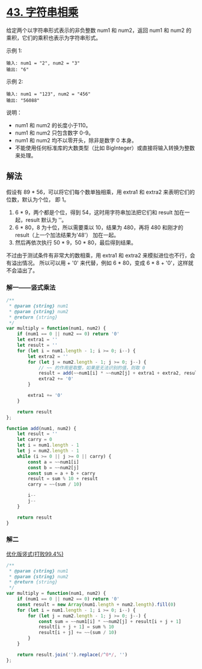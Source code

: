 # [43. 字符串相乘](https://leetcode-cn.com/problems/multiply-strings/)
给定两个以字符串形式表示的非负整数 num1 和 num2，返回 num1 和 num2 的乘积，它们的乘积也表示为字符串形式。

示例 1:
```
输入: num1 = "2", num2 = "3"
输出: "6"
```
示例 2:
```
输入: num1 = "123", num2 = "456"
输出: "56088"
```
说明：

* num1 和 num2 的长度小于110。
* num1 和 num2 只包含数字 0-9。
* num1 和 num2 均不以零开头，除非是数字 0 本身。
* 不能使用任何标准库的大数类型（比如 BigInteger）或直接将输入转换为整数来处理。

## 解法
假设有 89 * 56，可以将它们每个数单独相乘，用 extra1 和 extra2 来表明它们的位数，默认为个位， 即 1。
1. 6 * 9，两个都是个位，得到 54，这时用字符串加法把它们和 result 加在一起，result 默认为 ''。
2. 6 * 80，8 为十位，所以需要乘以 10，结果为 480，再将 480 和刚才的 result（上一个加法结果为'48'） 加在一起。
3. 然后再依次执行 50 * 9，50 * 80，最后得到结果。

不过由于测试条件有非常大的数相乘，用 extra1 和 extra2 来模拟进位也不行，会有溢出情况。
所以可以用 + '0' 来代替，例如 6 * 80，变成 6 * 8 + '0'，这样就不会溢出了。

### 解一——竖式乘法
```js
/**
 * @param {string} num1
 * @param {string} num2
 * @return {string}
 */
var multiply = function(num1, num2) {
    if (num1 == 0 || num2 == 0) return '0'
    let extra1 = ''
    let result = ''
    for (let i = num1.length - 1; i >= 0; i--) {
        let extra2 = ''
        for (let j = num2.length - 1; j >= 0; j--) {
            // ~~ 的作用是取整，如果是无法识别的值，则取 0
            result = add(~~num1[i] * ~~num2[j] + extra1 + extra2, result)
            extra2 += '0'
        }

        extra1 += '0'
    }

    return result
};

function add(num1, num2) {
    let result = ''
    let carry = 0
    let i = num1.length - 1
    let j = num2.length - 1
    while (i >= 0 || j >= 0 || carry) {
        const a = ~~num1[i]
        const b = ~~num2[j]
        const sum = a + b + carry
        result = sum % 10 + result
        carry = ~~(sum / 10)

        i--
        j--
    }

    return result
}
```
### 解二
[优化版竖式(打败99.4%)](https://leetcode-cn.com/problems/multiply-strings/solution/you-hua-ban-shu-shi-da-bai-994-by-breezean/)
```js
/**
 * @param {string} num1
 * @param {string} num2
 * @return {string}
 */
var multiply = function(num1, num2) {
    if (num1 == 0 || num2 == 0) return '0'
    const result = new Array(num1.length + num2.length).fill(0)
    for (let i = num1.length - 1; i >= 0; i--) {
        for (let j = num2.length - 1; j >= 0; j--) {
            const sum = ~~num1[i] * ~~num2[j] + result[i + j + 1]
            result[i + j + 1] = sum % 10
            result[i + j] += ~~(sum / 10)
        }
    }

    return result.join('').replace(/^0*/, '')
};
```
